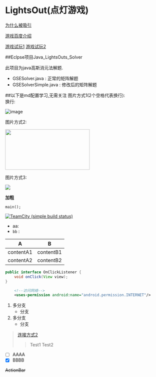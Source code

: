 LightsOut(点灯游戏)
===================
[为什么被吸引](https://zhuanlan.zhihu.com/p/21265602)

[游戏百度介绍](http://baike.baidu.com/view/768314.htm)

[游戏试玩1](http://yanhaijing.com/inverter/)  [游戏试玩2](http://msgjug.com/project/killblack2/)

##Eclpse项目Java_LightsOuts_Solver

此项目为java高斯消元法解题.
- GSESolver.java : 正常的矩阵解题
- GSESolverSimple.java : 修改后的矩阵解题

##以下是md配置学习,无需关注
图片方式1(2个空格代表换行):  
换行:

![image](https://ss0.bdstatic.com/5aV1bjqh_Q23odCf/static/superman/img/logo/bd_logo1_31bdc765.png)

图片方式2:

<img src="https://ss0.bdstatic.com/5aV1bjqh_Q23odCf/static/superman/img/logo/bd_logo1_31bdc765.png" width="270 px" height="129px" />

图片方式3:

![][img_1]

**加粗**

	main();

[![TeamCity (simple build status)](https://img.shields.io/teamcity/http/teamcity.jetbrains.com/s/bt345.svg?maxAge=2592000)](https://www.baidu.com/ "可以增加描叙")

* aa:
*  `bb` :

|A | B|
|---|---|
|contentA1|contentB1|
|contentA2|contentB2|

```java
public interface OnClickListener {
	void onClick(View view);
}
```

```xml
	<!--访问网络-->
	<uses-permission android:name="android.permission.INTERNET"/>
```

1. 多分支
    * 分支
2. 多分支
    * 分支

> [连接方式2][baidu]
> > Test1
> > Test2

[baidu]: https://www.baidu.com/

- [ ] AAAA
- [x] BBBB

~~ActionBar~~



[img_1]: /img/1.png
